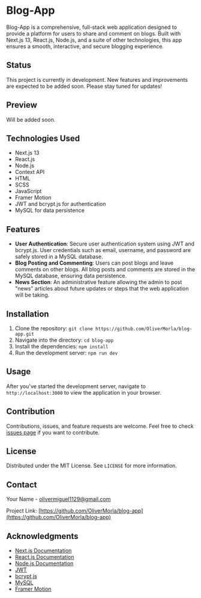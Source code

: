 # Blog-App

Blog-App is a comprehensive, full-stack web application designed to provide a platform for users to share and comment on blogs. Built with Next.js 13, React.js, Node.js, and a suite of other technologies, this app ensures a smooth, interactive, and secure blogging experience.

## Status

This project is currently in development. New features and improvements are expected to be added soon. Please stay tuned for updates!

## Preview

Will be added soon.

## Technologies Used

- Next.js 13
- React.js
- Node.js
- Context API
- HTML
- SCSS
- JavaScript
- Framer Motion
- JWT and bcrypt.js for authentication
- MySQL for data persistence

## Features

- **User Authentication**: Secure user authentication system using JWT and bcrypt.js. User credentials such as email, username, and password are safely stored in a MySQL database.
- **Blog Posting and Commenting**: Users can post blogs and leave comments on other blogs. All blog posts and comments are stored in the MySQL database, ensuring data persistence.
- **News Section**: An administrative feature allowing the admin to post "news" articles about future updates or steps that the web application will be taking.

## Installation

1. Clone the repository: `git clone https://github.com/OliverMorla/blog-app.git`
2. Navigate into the directory: `cd blog-app`
3. Install the dependencies: `npm install`
4. Run the development server: `npm run dev`

## Usage

After you've started the development server, navigate to `http://localhost:3000` to view the application in your browser.

## Contribution

Contributions, issues, and feature requests are welcome. Feel free to check [issues page](https://github.com/<username>/blog-app/issues) if you want to contribute.

## License

Distributed under the MIT License. See `LICENSE` for more information.

## Contact

Your Name - olivermiguel1129@gmail.com

Project Link: [https://github.com/OliverMorla/blog-app](https://github.com/OliverMorla/blog-app)

## Acknowledgments

- [Next.js Documentation](https://nextjs.org/docs)
- [React.js Documentation](https://reactjs.org/docs/getting-started.html)
- [Node.js Documentation](https://nodejs.org/en/docs/)
- [JWT](https://jwt.io/introduction/)
- [bcrypt.js](https://www.npmjs.com/package/bcrypt)
- [MySQL](https://dev.mysql.com/doc/)
- [Framer Motion](https://www.framer.com/api/motion/)
